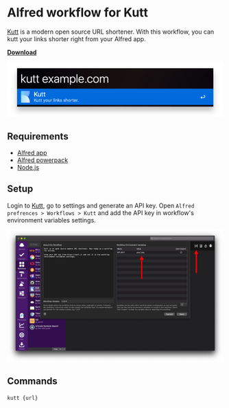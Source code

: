 # Alfred workflow for Kutt
[Kutt](https://kutt.it) is a modern open source URL shortener. With this workflow, you can kutt your links shorter right from your Alfred app.

**[Download](https://github.com/thedevs-network/alfred-kutt/releases/download/1.0.0/kutt.alfredworkflow)**

![Workflow Screenshot](screenshots/app.png)

## Requirements
- [Alfred app](https://www.alfredapp.com)
- [Alfred powerpack](https://www.alfredapp.com/powerpack/)
- [Node.js](https://www.alfredapp.com/powerpack/)

## Setup
Login to [Kutt](https://kutt.it), go to settings and generate an API key.
Open `Alfred prefrences > Workflows > Kutt` and add the API key in workflow's environment variables settings.

![Workflow Settings](screenshots/settings.png)

## Commands
```
kutt {url}
```